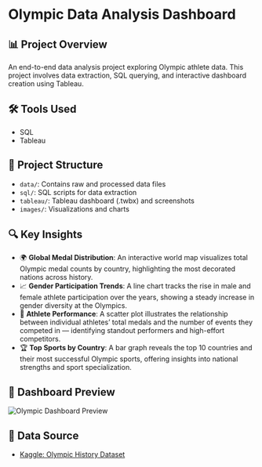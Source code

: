 # Olympic Data Analysis Dashboard

## 📊 Project Overview
An end-to-end data analysis project exploring Olympic athlete data. This project involves data extraction, SQL querying, and interactive dashboard creation using Tableau.

## 🛠️ Tools Used
- SQL
- Tableau

## 📂 Project Structure
- `data/`: Contains raw and processed data files
- `sql/`: SQL scripts for data extraction
- `tableau/`: Tableau dashboard (.twbx) and screenshots
- `images/`: Visualizations and charts

## 🔍 Key Insights

- 🌍 **Global Medal Distribution**: An interactive world map visualizes total Olympic medal counts by country, highlighting the most decorated nations across history.
- 📈 **Gender Participation Trends**: A line chart tracks the rise in male and female athlete participation over the years, showing a steady increase in gender diversity at the Olympics.
- 🎯 **Athlete Performance**: A scatter plot illustrates the relationship between individual athletes’ total medals and the number of events they competed in — identifying standout performers and high-effort competitors.
- 🏆 **Top Sports by Country**: A bar graph reveals the top 10 countries and their most successful Olympic sports, offering insights into national strengths and sport specialization.

## 📌 Dashboard Preview
![Olympic Dashboard Preview](https://github.com/Blake-Allan-Smith/Olympics-Data/releases/download/screenshot/Olympics.Data.Dashboard.png)

## 📁 Data Source
- [Kaggle: Olympic History Dataset](https://www.kaggle.com/datasets/heesoo37/120-years-of-olympic-history-athletes-and-results)
